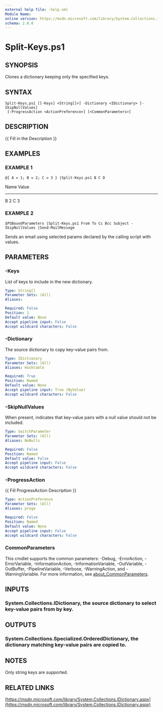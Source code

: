 ```yaml
---
external help file: -help.xml
Module Name:
online version: https://msdn.microsoft.com/library/System.Collections.IDictionary.aspx
schema: 2.0.0
---
```


# Split-Keys.ps1

## SYNOPSIS
Clones a dictionary keeping only the specified keys.

## SYNTAX

```
Split-Keys.ps1 [[-Keys] <String[]>] -Dictionary <IDictionary> [-SkipNullValues]
 [-ProgressAction <ActionPreference>] [<CommonParameters>]
```

## DESCRIPTION
{{ Fill in the Description }}

## EXAMPLES

### EXAMPLE 1
```
@{ A = 1; B = 2; C = 3 } |Split-Keys.ps1 B C D
```

Name Value
---- -----
B    2
C    3

### EXAMPLE 2
```
$PSBoundParameters |Split-Keys.ps1 From To Cc Bcc Subject -SkipNullValues |Send-MailMessage
```

Sends an email using selected params declared by the calling script with values.

## PARAMETERS

### -Keys
List of keys to include in the new dictionary.

```yaml
Type: String[]
Parameter Sets: (All)
Aliases:

Required: False
Position: 1
Default value: None
Accept pipeline input: False
Accept wildcard characters: False
```

### -Dictionary
The source dictionary to copy key-value pairs from.

```yaml
Type: IDictionary
Parameter Sets: (All)
Aliases: Hashtable

Required: True
Position: Named
Default value: None
Accept pipeline input: True (ByValue)
Accept wildcard characters: False
```

### -SkipNullValues
When present, indicates that key-value pairs with a null value should not be included.

```yaml
Type: SwitchParameter
Parameter Sets: (All)
Aliases: NoNulls

Required: False
Position: Named
Default value: False
Accept pipeline input: False
Accept wildcard characters: False
```

### -ProgressAction
{{ Fill ProgressAction Description }}

```yaml
Type: ActionPreference
Parameter Sets: (All)
Aliases: proga

Required: False
Position: Named
Default value: None
Accept pipeline input: False
Accept wildcard characters: False
```

### CommonParameters
This cmdlet supports the common parameters: -Debug, -ErrorAction, -ErrorVariable, -InformationAction, -InformationVariable, -OutVariable, -OutBuffer, -PipelineVariable, -Verbose, -WarningAction, and -WarningVariable. For more information, see [about_CommonParameters](http://go.microsoft.com/fwlink/?LinkID=113216).

## INPUTS

### System.Collections.IDictionary, the source dictionary to select key-value pairs from by key.
## OUTPUTS

### System.Collections.Specialized.OrderedDictionary, the dictionary matching key-value pairs are copied to.
## NOTES
Only string keys are supported.

## RELATED LINKS

[https://msdn.microsoft.com/library/System.Collections.IDictionary.aspx](https://msdn.microsoft.com/library/System.Collections.IDictionary.aspx)

